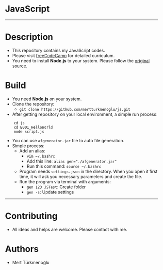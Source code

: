 # JavaScript
***
# Description
* This repository contains my JavaScript codes.
* Please visit [freeCodeCamp] for detailed curriculum.
* You need to install **Node.js** to your system. Please follow the [original source].
# Build
* You need **Node.js** on your system.
* Clone the repository:  
  * `git clone https://github.com/mertturkmenoglu/js.git`
* After getting repository on your local environment, a simple run process:  
```
    cd js
    cd E001_HelloWorld
    node script.js
```  
* You can use `afgenerator.jar` file to auto file generation.
* Simple process:
  * Add an alias:
    * `vim ~/.bashrc`
    * Add this line: `alias gen="./afgenerator.jar"`
    * Run this command: `source ~/.bashrc`
  * Program needs `settings.json` in the directory. When you open it first time, it will ask you necessary parameters and create the file.
  * Run the program via terminal with arguments:
    * `gen 123 JSTest`: Create folder
    * `gen -s`: Update settings
***
# Contributing
* All ideas and helps are welcome. Please contact with me.
# Authors
* Mert Türkmenoğlu

[original source]: https://nodejs.org/en/
[freeCodeCamp]: https://learn.freecodecamp.org/
